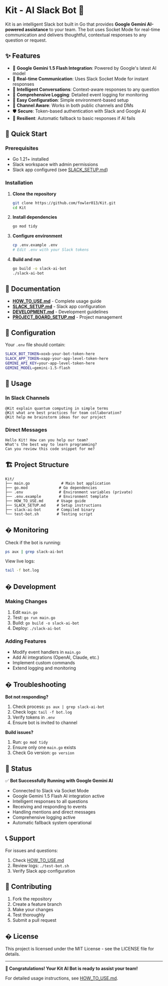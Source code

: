 # Kit - AI Slack Bot 🤖

Kit is an intelligent Slack bot built in Go that provides **Google Gemini AI-powered assistance** to your team. The bot uses Socket Mode for real-time communication and delivers thoughtful, contextual responses to any question or request.

## ✨ Features

- 🧠 **Google Gemini 1.5 Flash Integration**: Powered by Google's latest AI model
- 🚀 **Real-time Communication**: Uses Slack Socket Mode for instant responses
- 💬 **Intelligent Conversations**: Context-aware responses to any question
- 📝 **Comprehensive Logging**: Detailed event logging for monitoring
- 🔧 **Easy Configuration**: Simple environment-based setup
- 🎯 **Channel Aware**: Works in both public channels and DMs
- 🛡️ **Secure**: Token-based authentication with Slack and Google AI
- 🔄 **Resilient**: Automatic fallback to basic responses if AI fails

## 🚀 Quick Start

### Prerequisites
- Go 1.21+ installed
- Slack workspace with admin permissions
- Slack app configured (see [SLACK_SETUP.md](SLACK_SETUP.md))

### Installation

1. **Clone the repository**
   ```bash
   git clone https://github.com/fowler013/Kit.git
   cd Kit
   ```

2. **Install dependencies**
   ```bash
   go mod tidy
   ```

3. **Configure environment**
   ```bash
   cp .env.example .env
   # Edit .env with your Slack tokens
   ```

4. **Build and run**
   ```bash
   go build -o slack-ai-bot
   ./slack-ai-bot
   ```

## 📖 Documentation

- **[HOW_TO_USE.md](HOW_TO_USE.md)** - Complete usage guide
- **[SLACK_SETUP.md](SLACK_SETUP.md)** - Slack app configuration
- **[DEVELOPMENT.md](DEVELOPMENT.md)** - Development guidelines
- **[PROJECT_BOARD_SETUP.md](PROJECT_BOARD_SETUP.md)** - Project management

## 🔧 Configuration

Your `.env` file should contain:
```bash
SLACK_BOT_TOKEN=xoxb-your-bot-token-here
SLACK_APP_TOKEN=xapp-your-app-level-token-here
GEMINI_API_KEY=your-app-level-token-here
GEMINI_MODEL=gemini-1.5-flash
```

## 💬 Usage

### In Slack Channels
```
@Kit explain quantum computing in simple terms
@Kit what are best practices for team collaboration?
@Kit help me brainstorm ideas for our project
```

### Direct Messages
```
Hello Kit! How can you help our team?
What's the best way to learn programming?
Can you review this code snippet for me?
```

## 🏗️ Project Structure

```
Kit/
├── main.go              # Main bot application
├── go.mod              # Go dependencies
├── .env                # Environment variables (private)
├── .env.example        # Environment template
├── HOW_TO_USE.md      # Usage guide
├── SLACK_SETUP.md     # Setup instructions
├── slack-ai-bot       # Compiled binary
└── test-bot.sh        # Testing script
```

## � Monitoring

Check if the bot is running:
```bash
ps aux | grep slack-ai-bot
```

View live logs:
```bash
tail -f bot.log
```

## �️ Development

### Making Changes
1. Edit `main.go`
2. Test: `go run main.go`
3. Build: `go build -o slack-ai-bot`
4. Deploy: `./slack-ai-bot`

### Adding Features
- Modify event handlers in `main.go`
- Add AI integrations (OpenAI, Claude, etc.)
- Implement custom commands
- Extend logging and monitoring

## � Troubleshooting

**Bot not responding?**
1. Check process: `ps aux | grep slack-ai-bot`
2. Check logs: `tail -f bot.log`
3. Verify tokens in `.env`
4. Ensure bot is invited to channel

**Build issues?**
1. Run: `go mod tidy`
2. Ensure only one `main.go` exists
3. Check Go version: `go version`

## 🎯 Status

✅ **Bot Successfully Running with Google Gemini AI**
- Connected to Slack via Socket Mode
- Google Gemini 1.5 Flash AI integration active
- Intelligent responses to all questions
- Receiving and responding to events
- Handling mentions and direct messages
- Comprehensive logging active
- Automatic fallback system operational

## 📞 Support

For issues and questions:
1. Check [HOW_TO_USE.md](HOW_TO_USE.md)
2. Review logs: `./test-bot.sh`
3. Verify Slack app configuration

## 🤝 Contributing

1. Fork the repository
2. Create a feature branch
3. Make your changes
4. Test thoroughly
5. Submit a pull request

## � License

This project is licensed under the MIT License - see the LICENSE file for details.

---

**🎉 Congratulations! Your Kit AI Bot is ready to assist your team!** 

For detailed usage instructions, see [HOW_TO_USE.md](HOW_TO_USE.md).
